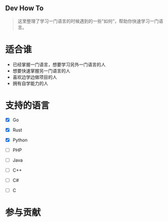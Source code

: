 ## Dev How To

> 这里整理了学习一门语言的时候遇到的一些”如何“，帮助你快速学习一门语言。

# 适合谁

- 已经掌握一门语言，想要学习另外一门语言的人
- 想要快速掌握另一门语言的人
- 喜欢边学边做项目的人
- 拥有自学能力的人



# 支持的语言

- [x] Go
- [x] Rust
- [x] Python
- [ ] PHP
- [ ] Java
- [ ] C++
- [ ] C#
- [ ] C



# 参与贡献
